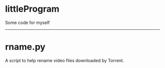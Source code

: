 # littleProgram
Some code for myself

---
# rname.py
A script to help rename video files downloaded by Torrent.